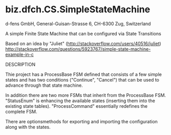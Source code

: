 biz.dfch.CS.SimpleStateMachine
==============================

d-fens GmbH, General-Guisan-Strasse 6, CH-6300 Zug, Switzerland

A simple Finite State Machine that can be configured via State Transitions

Based on an idea by "Juliet" (http://stackoverflow.com/users/40516/juliet)
http://stackoverflow.com/questions/5923767/simple-state-machine-example-in-c

DESCRIPTION

Thie project has a ProcessBase FSM defined that consists of a few simple states and has two conditions ("Continue", "Cancel") that can be used to advance through that state machine.

In addition there are two more FSMs that inherit from the ProcessBase FSM. "StatusEnum" is enhancing the available states (inserting them into the existing state tables). "ProcessCommand" essentially redefines the complete FSM.

There are optionsmethods for exporting and importing the configuration along with the states.
